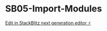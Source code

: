 # SB05-Import-Modules

[Edit in StackBlitz next generation editor ⚡️](https://stackblitz.com/~/github.com/tatsuyashinsei/SB05-Import-Modules)
